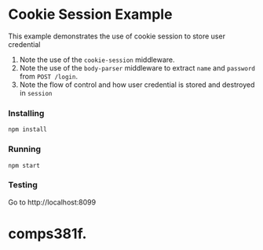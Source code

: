 # Cookie Session Example
This example demonstrates the use of cookie session to store user credential 

1. Note the use of the `cookie-session` middleware.
2. Note the use of the `body-parser` middleware to extract `name` and `password` from `POST /login`.
3. Note the flow of control and how user credential is stored and destroyed in `session`

### Installing
```
npm install
```
### Running
```
npm start
```
### Testing
Go to http://localhost:8099
# comps381f.

